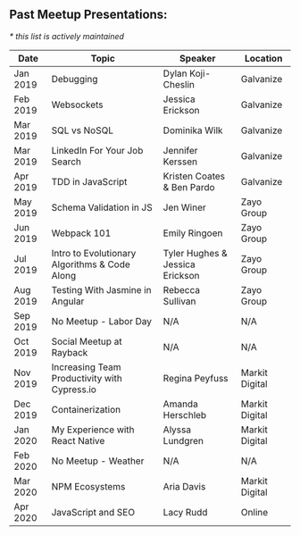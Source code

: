 ## Past Meetup Presentations:
_* this list is actively maintained_

Date | Topic | Speaker | Location
------------ | ------------- | ------------- | -------------
Jan 2019 | Debugging | Dylan Koji-Cheslin | Galvanize
Feb 2019 | Websockets | Jessica Erickson | Galvanize
Mar 2019 | SQL vs NoSQL | Dominika Wilk | Galvanize
Mar 2019 | LinkedIn For Your Job Search | Jennifer Kerssen | Galvanize
Apr 2019 | TDD in JavaScript | Kristen Coates & Ben Pardo | Galvanize
May 2019 | Schema Validation in JS | Jen Winer | Zayo Group
Jun 2019 | Webpack 101 | Emily Ringoen | Zayo Group
Jul 2019 | Intro to Evolutionary Algorithms & Code Along | Tyler Hughes & Jessica Erickson | Zayo Group
Aug 2019 | Testing With Jasmine in Angular | Rebecca Sullivan | Zayo Group
Sep 2019 | No Meetup - Labor Day | N/A | N/A
Oct 2019 | Social Meetup at Rayback | N/A | N/A
Nov 2019 | Increasing Team Productivity with Cypress.io | Regina Peyfuss | Markit Digital
Dec 2019 | Containerization | Amanda Herschleb| Markit Digital
Jan 2020 | My Experience with React Native | Alyssa Lundgren| Markit Digital
Feb 2020 | No Meetup - Weather | N/A | N/A
Mar 2020 | NPM Ecosystems | Aria Davis | Markit Digital
Apr 2020 | JavaScript and SEO | Lacy Rudd | Online
